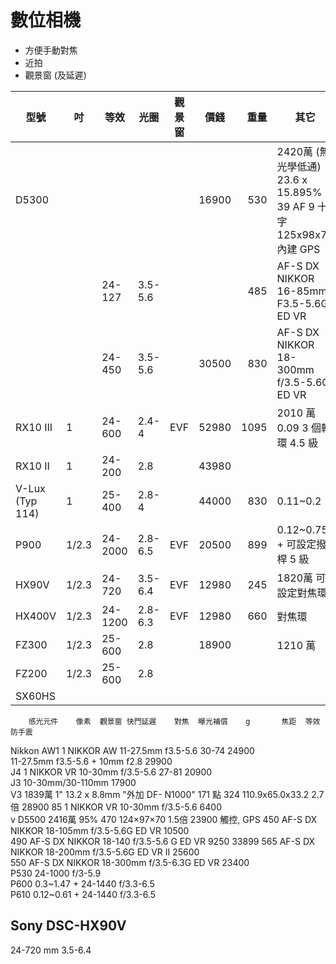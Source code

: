 # 數位相機
* 方便手動對焦
* 近拍
* 觀景窗 (及延遲)

型號    |吋   |等效   |光圈   |觀景窗|價錢 |重量| 其它
--------|-----|-------|-------|------|-----|---:|-----  
D5300   |     |       |       |      |16900| 530|2420萬 (無光學低通) 23.6 x 15.895% 39 AF 9 十字 125x98x76 內建 GPS
        |     |24-127 |3.5-5.6|      |     | 485|AF-S DX NIKKOR 16-85mm F3.5-5.6G ED VR
        |     |24-450 |3.5-5.6|      |30500| 830|AF-S DX NIKKOR 18-300mm f/3.5-5.6G ED VR
RX10 III|1    |24-600 |2.4-4  |EVF   |52980|1095|2010 萬 0.09 3 個轉環	4.5 級
RX10 II	|1    |24-200 |2.8    |      |43980|
V-Lux (Typ 114)|1|25-400|2.8-4|      |44000| 830|0.11~0.2
P900    |1/2.3|24-2000|2.8-6.5|EVF   |20500| 899|0.12~0.75 + 可設定撥桿 5 級
HX90V	|1/2.3|24-720 |3.5-6.4|EVF   |12980| 245|1820萬 可設定對焦環
HX400V  |1/2.3|24-1200|2.8-6.3|EVF   |12980| 660|對焦環
FZ300   |1/2.3|25-600 |2.8    |      |18900|    |1210 萬
FZ200   |1/2.3|25-600 |2.8    |      |     |    |
SX60HS  |


		感光元件	像素	觀景窗	快門延遲	對焦	曝光補償	g		焦距	等效	防手震		
Nikkon	AW1									1 NIKKOR AW 11-27.5mm f3.5-5.6	30-74		24900	
										11-27.5mm f3.5-5.6 + 10mm f2.8			29900	
	J4									1 NIKKOR VR 10-30mm f/3.5-5.6	27-81		20900	
	J3									10-30mm/30-110mm			17900	
	V3	1839萬 1" 13.2 x 8.8mm		"外加 DF-
N1000"		171 點		324	110.9x65.0x33.2		2.7倍			28900
								85		1 NIKKOR VR 10-30mm f/3.5-5.6			6400	
v	D5500	2416萬		95%				470	124×97×70		1.5倍		23900	觸控, GPS 
								450		AF-S DX NIKKOR 18-105mm f/3.5-5.6G ED VR			10500	
								490		AF-S DX NIKKOR 18-140 f/3.5-5.6 G ED VR			9250	33899
								565		AF-S DX NIKKOR 18-200mm f/3.5-5.6G ED VR II			25600	
								550		AF-S DX NIKKOR 18-300mm f/3.5-6.3G ED VR			23400	
	P530										24-1000 f/3-5.9			
	P600				0.3~1.47 +						24-1440 f/3.3-6.5			
	P610				0.12~0.61 +						24-1440 f/3.3-6.5			

## Sony DSC-HX90V
24-720 mm
3.5-6.4
